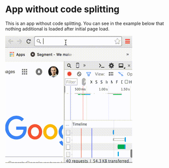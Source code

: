 # App without code splitting

This is an app without code splitting. You can see in the example below that nothing additional is loaded after initial page load. 

![App without code splitting](/no-split.gif)
